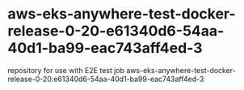 # aws-eks-anywhere-test-docker-release-0-20-e61340d6-54aa-40d1-ba99-eac743aff4ed-3
repository for use with E2E test job aws-eks-anywhere-test-docker-release-0-20:e61340d6-54aa-40d1-ba99-eac743aff4ed-3
